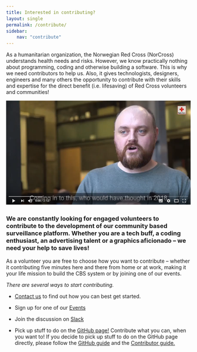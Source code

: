 ```yaml
---
title: Interested in contributing?
layout: single
permalink: /contribute/
sidebar:
    nav: "contribute"
---
```


As a humanitarian organization, the Norwegian Red Cross (NorCross) understands health needs and risks. However, we know practically nothing about programming, coding and otherwise building a software. This is why we need contributors to help us. Also, it gives technologists, designers, engineers and many others the opportunity to contribute with their skills and expertise for the direct benefit (i.e. lifesaving) of Red Cross volunteers and communities!

 [<a href="/assets/images/codeathon2018.PNG"><img src="/assets/images/codeathon2018.PNG"></a>](https://www.youtube.com/watch?v=9E46qQnjfbI)


### We are constantly looking for engaged volunteers to contribute to the development of our community based surveillance platform. Whether you are a tech buff, a coding enthusiast, an advertising talent or a graphics aficionado – we need your help to save lives! 

As a volunteer you are free to choose how you want to contribute – whether it contributing five minutes here and there from home or at work, making it your life mission to build the CBS system or by joining one of our events.  

*There are several ways to start contributing.*  

* [Contact us](https://src.cbsrc.org/contactus/) to find out how you can best get started.  

* Sign up for one of our [Events](https://src.cbsrc.org/contribute/events/)  

* Join the discussion on [Slack](https://cbsv2.slack.com)  

* Pick up stuff to do on the [GitHub page!](https://github.com/IFRCGo/cbs) Contribute what you can, when you want to! If you decide to pick up stuff to do on the GitHub page directly, please follow the [GitHub guide](https://src.cbsrc.org/contribute/githubguide/) and the [Contributor guide.](https://github.com/IFRCGo/cbs/blob/master/Documentation/Contribution/contributing.md)   
